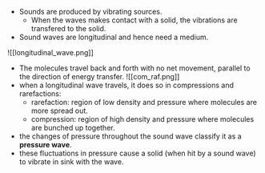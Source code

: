 - Sounds are produced by vibrating sources.
	- When the waves makes contact with a solid, the vibrations are transfered to the solid.
- Sound waves are longitudinal and hence need a medium.

![[longitudinal_wave.png]]
- The molecules travel back and forth with no net movement, parallel to the direction of energy transfer.
![[com_raf.png]]
- when a longitudinal wave travels, it does so in compressions and rarefactions:
	- rarefaction: region of low density and pressure where molecules are more spread out.
	- compression: region of high density and pressure where molecules are bunched up together.
- the changes of pressure throughout the sound wave classify it as a **pressure wave**.
- these fluctuations in pressure cause a solid (when hit by a sound wave) to vibrate in sink with the wave.